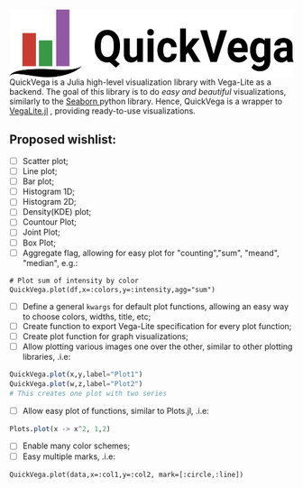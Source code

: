 # <img align="right" src="./images/QuickVega.svg" height="120"></img>
<p></p>

QuickVega is a Julia high-level visualization library with Vega-Lite as a backend.
The goal of this library is to do *easy and beautiful* visualizations,
similarly to the [ Seaborn ]( https://github.com/mwaskom/seaborn ) python library.
Hence, QuickVega is a wrapper to
[VegaLite.jl]( https://github.com/queryverse/VegaLite.jl )
, providing ready-to-use visualizations.

## Proposed wishlist:
- [ ] Scatter plot;
- [ ] Line plot;
- [ ] Bar plot;
- [ ] Histogram 1D;
- [ ] Histogram 2D;
- [ ] Density(KDE) plot;
- [ ] Countour Plot;
- [ ] Joint Plot;
- [ ] Box Plot;
- [ ] Aggregate flag, allowing for easy plot for "counting","sum", "meand", "median", e.g.:
```
# Plot sum of intensity by color
QuickVega.plot(df,x=:colors,y=:intensity,agg="sum")
```
- [ ] Define a general `kwargs` for default plot functions, allowing
an easy way to choose colors, widths, title, etc;
- [ ] Create function to export Vega-Lite specification
for every plot function;
- [ ] Create plot function for graph visualizations;
- [ ] Allow plotting various images one over the other, similar to
other plotting libraries, .i.e:
```julia
QuickVega.plot(x,y,label="Plot1")
QuickVega.plot(w,z,label="Plot2")
# This creates one plot with two series
```
- [ ] Allow easy plot of functions, similar to Plots.jl, .i.e:
```julia
Plots.plot(x -> x^2, 1,2)
```
- [ ] Enable many color schemes;
- [ ] Easy multiple marks, .i.e:
```
QuickVega.plot(data,x=:col1,y=:col2, mark=[:circle,:line])
```

